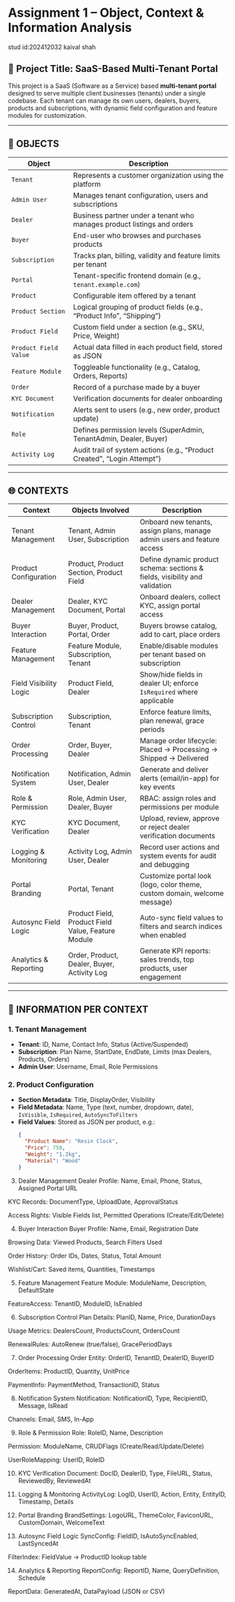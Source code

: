 



# Assignment 1 – Object, Context & Information Analysis
stud id:202412032 kaival shah 

## 📌 Project Title: SaaS-Based Multi-Tenant Portal

This project is a SaaS (Software as a Service) based **multi-tenant portal** designed to serve multiple client businesses (tenants) under a single codebase. Each tenant can manage its own users, dealers, buyers, products and subscriptions, with dynamic field configuration and feature modules for customization.

---

## 🧱 OBJECTS

| Object               | Description                                                                 |
|----------------------|-----------------------------------------------------------------------------|
| `Tenant`             | Represents a customer organization using the platform                       |
| `Admin User`         | Manages tenant configuration, users and subscriptions                       |
| `Dealer`             | Business partner under a tenant who manages product listings and orders     |
| `Buyer`              | End-user who browses and purchases products                                 |
| `Subscription`       | Tracks plan, billing, validity and feature limits per tenant                |
| `Portal`             | Tenant-specific frontend domain (e.g., `tenant.example.com`)                |
| `Product`            | Configurable item offered by a tenant                                       |
| `Product Section`    | Logical grouping of product fields (e.g., “Product Info”, “Shipping”)       |
| `Product Field`      | Custom field under a section (e.g., SKU, Price, Weight)                     |
| `Product Field Value`| Actual data filled in each product field, stored as JSON                    |
| `Feature Module`     | Toggleable functionality (e.g., Catalog, Orders, Reports)                   |
| `Order`              | Record of a purchase made by a buyer                                        |
| `KYC Document`       | Verification documents for dealer onboarding                                |
| `Notification`       | Alerts sent to users (e.g., new order, product update)                      |
| `Role`               | Defines permission levels (SuperAdmin, TenantAdmin, Dealer, Buyer)          |
| `Activity Log`       | Audit trail of system actions (e.g., “Product Created”, “Login Attempt”)    |

---

## 🌐 CONTEXTS

| Context                  | Objects Involved                                     | Description                                                                      |
|--------------------------|------------------------------------------------------|----------------------------------------------------------------------------------|
| Tenant Management        | Tenant, Admin User, Subscription                     | Onboard new tenants, assign plans, manage admin users and feature access         |
| Product Configuration    | Product, Product Section, Product Field              | Define dynamic product schema: sections & fields, visibility and validation      |
| Dealer Management        | Dealer, KYC Document, Portal                         | Onboard dealers, collect KYC, assign portal access                               |
| Buyer Interaction        | Buyer, Product, Portal, Order                        | Buyers browse catalog, add to cart, place orders                                 |
| Feature Management       | Feature Module, Subscription, Tenant                 | Enable/disable modules per tenant based on subscription                          |
| Field Visibility Logic   | Product Field, Dealer                                | Show/hide fields in dealer UI; enforce `IsRequired` where applicable             |
| Subscription Control     | Subscription, Tenant                                 | Enforce feature limits, plan renewal, grace periods                              |
| Order Processing         | Order, Buyer, Dealer                                 | Manage order lifecycle: Placed → Processing → Shipped → Delivered                |
| Notification System      | Notification, Admin User, Dealer                     | Generate and deliver alerts (email/in-app) for key events                        |
| Role & Permission        | Role, Admin User, Dealer, Buyer                      | RBAC: assign roles and permissions per module                                    |
| KYC Verification         | KYC Document, Dealer                                 | Upload, review, approve or reject dealer verification documents                  |
| Logging & Monitoring     | Activity Log, Admin User, Dealer                     | Record user actions and system events for audit and debugging                    |
| Portal Branding          | Portal, Tenant                                       | Customize portal look (logo, color theme, custom domain, welcome message)        |
| Autosync Field Logic     | Product Field, Product Field Value, Feature Module   | Auto-sync field values to filters and search indices when enabled                |
| Analytics & Reporting    | Order, Product, Dealer, Buyer, Activity Log          | Generate KPI reports: sales trends, top products, user engagement                |

---

## 🧠 INFORMATION PER CONTEXT

### 1. Tenant Management
- **Tenant**: ID, Name, Contact Info, Status (Active/Suspended)  
- **Subscription**: Plan Name, StartDate, EndDate, Limits (max Dealers, Products, Orders)  
- **Admin User**: Username, Email, Role Permissions  

### 2. Product Configuration
- **Section Metadata**: Title, DisplayOrder, Visibility  
- **Field Metadata**: Name, Type (text, number, dropdown, date),  
  `IsVisible`, `IsRequired`, `AutoSyncToFilters`  
- **Field Values**: Stored as JSON per product, e.g.:  
  ```json
  {
    "Product Name": "Resin Clock",
    "Price": 750,
    "Weight": "1.2kg",
    "Material": "Wood"
  }
3. Dealer Management
Dealer Profile: Name, Email, Phone, Status, Assigned Portal URL

KYC Records: DocumentType, UploadDate, ApprovalStatus

Access Rights: Visible Fields list, Permitted Operations (Create/Edit/Delete)

4. Buyer Interaction
Buyer Profile: Name, Email, Registration Date

Browsing Data: Viewed Products, Search Filters Used

Order History: Order IDs, Dates, Status, Total Amount

Wishlist/Cart: Saved items, Quantities, Timestamps

5. Feature Management
Feature Module: ModuleName, Description, DefaultState

FeatureAccess: TenantID, ModuleID, IsEnabled

6. Subscription Control
Plan Details: PlanID, Name, Price, DurationDays

Usage Metrics: DealersCount, ProductsCount, OrdersCount

RenewalRules: AutoRenew (true/false), GracePeriodDays

7. Order Processing
Order Entity: OrderID, TenantID, DealerID, BuyerID

OrderItems: ProductID, Quantity, UnitPrice

PaymentInfo: PaymentMethod, TransactionID, Status

8. Notification System
Notification: NotificationID, Type, RecipientID, Message, IsRead

Channels: Email, SMS, In-App

9. Role & Permission
Role: RoleID, Name, Description

Permission: ModuleName, CRUDFlags (Create/Read/Update/Delete)

UserRoleMapping: UserID, RoleID

10. KYC Verification
Document: DocID, DealerID, Type, FileURL, Status, ReviewedBy, ReviewedAt

11. Logging & Monitoring
ActivityLog: LogID, UserID, Action, Entity, EntityID, Timestamp, Details

12. Portal Branding
BrandSettings: LogoURL, ThemeColor, FaviconURL, CustomDomain, WelcomeText

13. Autosync Field Logic
SyncConfig: FieldID, IsAutoSyncEnabled, LastSyncedAt

FilterIndex: FieldValue → ProductID lookup table

14. Analytics & Reporting
ReportConfig: ReportID, Name, QueryDefinition, Schedule

ReportData: GeneratedAt, DataPayload (JSON or CSV)

